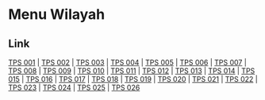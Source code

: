 # Menu Wilayah

## Link

[TPS 001](https://github.com/gigit-pemilu/pemilu-2024-51-bali/tree/main/pilpres/hitung-suara/sub/51-bali/sub/04-gianyar/sub/05-ubud/sub/2001-lodtunduh/sub/001-tps)
 | 
[TPS 002](https://github.com/gigit-pemilu/pemilu-2024-51-bali/tree/main/pilpres/hitung-suara/sub/51-bali/sub/04-gianyar/sub/05-ubud/sub/2001-lodtunduh/sub/002-tps)
 | 
[TPS 003](https://github.com/gigit-pemilu/pemilu-2024-51-bali/tree/main/pilpres/hitung-suara/sub/51-bali/sub/04-gianyar/sub/05-ubud/sub/2001-lodtunduh/sub/003-tps)
 | 
[TPS 004](https://github.com/gigit-pemilu/pemilu-2024-51-bali/tree/main/pilpres/hitung-suara/sub/51-bali/sub/04-gianyar/sub/05-ubud/sub/2001-lodtunduh/sub/004-tps)
 | 
[TPS 005](https://github.com/gigit-pemilu/pemilu-2024-51-bali/tree/main/pilpres/hitung-suara/sub/51-bali/sub/04-gianyar/sub/05-ubud/sub/2001-lodtunduh/sub/005-tps)
 | 
[TPS 006](https://github.com/gigit-pemilu/pemilu-2024-51-bali/tree/main/pilpres/hitung-suara/sub/51-bali/sub/04-gianyar/sub/05-ubud/sub/2001-lodtunduh/sub/006-tps)
 | 
[TPS 007](https://github.com/gigit-pemilu/pemilu-2024-51-bali/tree/main/pilpres/hitung-suara/sub/51-bali/sub/04-gianyar/sub/05-ubud/sub/2001-lodtunduh/sub/007-tps)
 | 
[TPS 008](https://github.com/gigit-pemilu/pemilu-2024-51-bali/tree/main/pilpres/hitung-suara/sub/51-bali/sub/04-gianyar/sub/05-ubud/sub/2001-lodtunduh/sub/008-tps)
 | 
[TPS 009](https://github.com/gigit-pemilu/pemilu-2024-51-bali/tree/main/pilpres/hitung-suara/sub/51-bali/sub/04-gianyar/sub/05-ubud/sub/2001-lodtunduh/sub/009-tps)
 | 
[TPS 010](https://github.com/gigit-pemilu/pemilu-2024-51-bali/tree/main/pilpres/hitung-suara/sub/51-bali/sub/04-gianyar/sub/05-ubud/sub/2001-lodtunduh/sub/010-tps)
 | 
[TPS 011](https://github.com/gigit-pemilu/pemilu-2024-51-bali/tree/main/pilpres/hitung-suara/sub/51-bali/sub/04-gianyar/sub/05-ubud/sub/2001-lodtunduh/sub/011-tps)
 | 
[TPS 012](https://github.com/gigit-pemilu/pemilu-2024-51-bali/tree/main/pilpres/hitung-suara/sub/51-bali/sub/04-gianyar/sub/05-ubud/sub/2001-lodtunduh/sub/012-tps)
 | 
[TPS 013](https://github.com/gigit-pemilu/pemilu-2024-51-bali/tree/main/pilpres/hitung-suara/sub/51-bali/sub/04-gianyar/sub/05-ubud/sub/2001-lodtunduh/sub/013-tps)
 | 
[TPS 014](https://github.com/gigit-pemilu/pemilu-2024-51-bali/tree/main/pilpres/hitung-suara/sub/51-bali/sub/04-gianyar/sub/05-ubud/sub/2001-lodtunduh/sub/014-tps)
 | 
[TPS 015](https://github.com/gigit-pemilu/pemilu-2024-51-bali/tree/main/pilpres/hitung-suara/sub/51-bali/sub/04-gianyar/sub/05-ubud/sub/2001-lodtunduh/sub/015-tps)
 | 
[TPS 016](https://github.com/gigit-pemilu/pemilu-2024-51-bali/tree/main/pilpres/hitung-suara/sub/51-bali/sub/04-gianyar/sub/05-ubud/sub/2001-lodtunduh/sub/016-tps)
 | 
[TPS 017](https://github.com/gigit-pemilu/pemilu-2024-51-bali/tree/main/pilpres/hitung-suara/sub/51-bali/sub/04-gianyar/sub/05-ubud/sub/2001-lodtunduh/sub/017-tps)
 | 
[TPS 018](https://github.com/gigit-pemilu/pemilu-2024-51-bali/tree/main/pilpres/hitung-suara/sub/51-bali/sub/04-gianyar/sub/05-ubud/sub/2001-lodtunduh/sub/018-tps)
 | 
[TPS 019](https://github.com/gigit-pemilu/pemilu-2024-51-bali/tree/main/pilpres/hitung-suara/sub/51-bali/sub/04-gianyar/sub/05-ubud/sub/2001-lodtunduh/sub/019-tps)
 | 
[TPS 020](https://github.com/gigit-pemilu/pemilu-2024-51-bali/tree/main/pilpres/hitung-suara/sub/51-bali/sub/04-gianyar/sub/05-ubud/sub/2001-lodtunduh/sub/020-tps)
 | 
[TPS 021](https://github.com/gigit-pemilu/pemilu-2024-51-bali/tree/main/pilpres/hitung-suara/sub/51-bali/sub/04-gianyar/sub/05-ubud/sub/2001-lodtunduh/sub/021-tps)
 | 
[TPS 022](https://github.com/gigit-pemilu/pemilu-2024-51-bali/tree/main/pilpres/hitung-suara/sub/51-bali/sub/04-gianyar/sub/05-ubud/sub/2001-lodtunduh/sub/022-tps)
 | 
[TPS 023](https://github.com/gigit-pemilu/pemilu-2024-51-bali/tree/main/pilpres/hitung-suara/sub/51-bali/sub/04-gianyar/sub/05-ubud/sub/2001-lodtunduh/sub/023-tps)
 | 
[TPS 024](https://github.com/gigit-pemilu/pemilu-2024-51-bali/tree/main/pilpres/hitung-suara/sub/51-bali/sub/04-gianyar/sub/05-ubud/sub/2001-lodtunduh/sub/024-tps)
 | 
[TPS 025](https://github.com/gigit-pemilu/pemilu-2024-51-bali/tree/main/pilpres/hitung-suara/sub/51-bali/sub/04-gianyar/sub/05-ubud/sub/2001-lodtunduh/sub/025-tps)
 | 
[TPS 026](https://github.com/gigit-pemilu/pemilu-2024-51-bali/tree/main/pilpres/hitung-suara/sub/51-bali/sub/04-gianyar/sub/05-ubud/sub/2001-lodtunduh/sub/026-tps)

